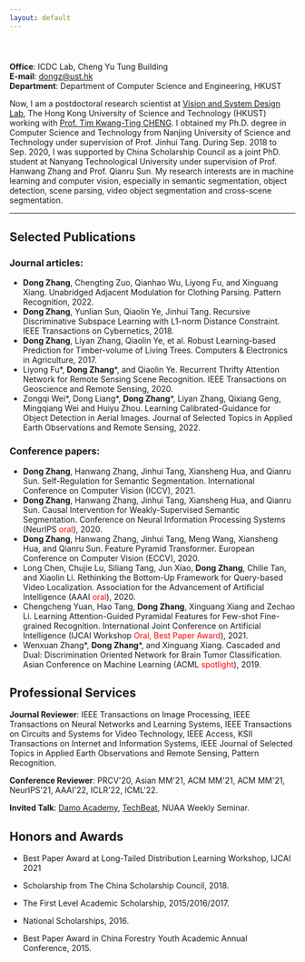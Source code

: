 ```yaml
---
layout: default
---
```

　<br/>
　<br/>
**Office**: ICDC Lab, Cheng Yu Tung Building<br/>
**E-mail**: <dongz@ust.hk><br/>
**Department**: Department of Computer Science and Engineering, HKUST

Now, I am a postdoctoral research scientist at [Vision and System Design Lab](http://vsdl.ust.hk/people.html), The Hong Kong University of Science and Technology (HKUST) working with [Prof. Tim Kwang-Ting CHENG](https://seng.hkust.edu.hk/about/people/faculty/tim-kwang-ting-cheng). I obtained my Ph.D. degree in Computer Science and Technology from Nanjing University of Science and Technology under supervision of Prof. Jinhui Tang. During Sep. 2018 to Sep. 2020, I was supported by China Scholarship Council as a joint PhD. student at Nanyang Technological University under supervision of Prof. Hanwang Zhang and Prof. Qianru Sun. My research interests are in machine learning and computer vision, especially in semantic segmentation, object detection, scene parsing, video object segmentation and cross-scene segmentation.

-----

## Selected Publications   

### Journal articles:
- **Dong Zhang**, Chengting Zuo, Qianhao Wu, Liyong Fu, and Xinguang Xiang. Unabridged Adjacent Modulation for Clothing Parsing. Pattern Recognition, 2022.
- **Dong Zhang**, Yunlian Sun, Qiaolin Ye, Jinhui Tang. Recursive Discriminative Subspace Learning with L1-norm Distance Constraint. IEEE Transactions on Cybernetics, 2018.
- **Dong Zhang**, Liyan Zhang, Qiaolin Ye, et al. Robust Learning-based Prediction for Timber-volume of Living Trees. Computers & Electronics in Agriculture, 2017.
- Liyong Fu\*, **Dong Zhang**\*, and Qiaolin Ye. Recurrent Thrifty Attention Network for Remote Sensing Scene Recognition. IEEE Transactions on Geoscience and Remote Sensing, 2020.
- Zongqi Wei\*, Dong Liang\*, **Dong Zhang**\*, Liyan Zhang, Qixiang Geng, Mingqiang Wei and Huiyu Zhou. Learning Calibrated-Guidance for Object Detection in Aerial Images. Journal of Selected Topics in Applied Earth Observations and Remote Sensing, 2022.

### Conference papers:
- **Dong Zhang**, Hanwang Zhang, Jinhui Tang, Xiansheng Hua, and Qianru Sun. Self-Regulation for Semantic Segmentation. International Conference on Computer Vision (ICCV), 2021.
- **Dong Zhang**, Hanwang Zhang, Jinhui Tang, Xiansheng Hua, and Qianru Sun. Causal Intervention for Weakly-Supervised Semantic Segmentation. Conference on Neural Information Processing Systems (NeurIPS <font color=red>oral</font>), 2020.
- **Dong Zhang**, Hanwang Zhang, Jinhui Tang, Meng Wang, Xiansheng Hua, and Qianru Sun. Feature Pyramid Transformer. European Conference on Computer Vision (ECCV), 2020.
- Long Chen, Chujie Lu, Siliang Tang, Jun Xiao, **Dong Zhang**, Chilie Tan, and Xiaolin Li. Rethinking the Bottom-Up Framework for Query-based Video Localization. Association for the Advancement of Artificial Intelligence (AAAI <font color=red>oral</font>), 2020. 
- Chengcheng Yuan, Hao Tang, **Dong Zhang**, Xinguang Xiang and Zechao Li. Learning Attention-Guided Pyramidal Features for Few-shot Fine-grained Recognition. International Joint Conference on Artificial Intelligence (IJCAI Workshop <font color=red>Oral, Best Paper Award</font>), 2021.  
- Wenxuan Zhang\*, **Dong Zhang**\*, and Xinguang Xiang. Cascaded and Dual: Discrimination Oriented Network for Brain Tumor Classification. Asian Conference on Machine Learning (ACML <font color=red>spotlight</font>), 2019. 

## Professional Services

**Journal Reviewer**: IEEE Transactions on Image Processing, IEEE Transactions on Neural Networks and Learning Systems, IEEE Transactions on Circuits and Systems for Video Technology, IEEE Access, KSII Transactions on Internet and Information Systems, IEEE Journal of Selected Topics in Applied Earth Observations and Remote Sensing, Pattern Recognition.

**Conference Reviewer**: PRCV'20, Asian MM'21, ACM MM'21, ACM MM'21, NeurIPS'21, AAAI'22, ICLR'22, ICML'22.

**Invited Talk**: [Damo Academy](https://t.bilibili.com/464398595921845696?tab=2), [TechBeat](https://www.techbeat.net/talk-info?id=483), NUAA Weekly Seminar.

## Honors and Awards

* Best Paper Award at Long-Tailed Distribution Learning Workshop, IJCAI 2021

* Scholarship from The China Scholarship Council, 2018.

* The First Level Academic Scholarship, 2015/2016/2017.

* National Scholarships, 2016.

* Best Paper Award in China Forestry Youth Academic Annual Conference, 2015.
